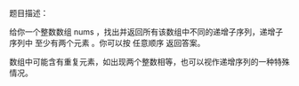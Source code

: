 题目描述：  

给你一个整数数组 nums ，找出并返回所有该数组中不同的递增子序列，递增子序列中 至少有两个元素 。你可以按 任意顺序 返回答案。  

数组中可能含有重复元素，如出现两个整数相等，也可以视作递增序列的一种特殊情况。